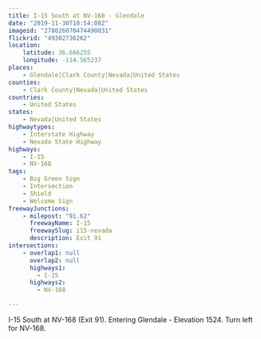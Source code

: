 ```yaml
---
title: I-15 South at NV-168 - Glendale
date: "2019-11-30T10:54:08Z"
imageid: "278026070474490031"
flickrid: "49302736262"
location:
    latitude: 36.666255
    longitude: -114.565237
places:
    - Glendale|Clark County|Nevada|United States
counties:
    - Clark County|Nevada|United States
countries:
    - United States
states:
    - Nevada|United States
highwaytypes:
    - Interstate Highway
    - Nevada State Highway
highways:
    - I-15
    - NV-168
tags:
    - Big Green Sign
    - Intersection
    - Shield
    - Welcome Sign
freewayJunctions:
    - milepost: "91.62"
      freewayName: I-15
      freewaySlug: i15-nevada
      description: Exit 91
intersections:
    - overlap1: null
      overlap2: null
      highways1:
        - I-15
      highways2:
        - NV-168

---
```

I-15 South at NV-168 (Exit 91).  Entering Glendale - Elevation 1524.  Turn left for NV-168.